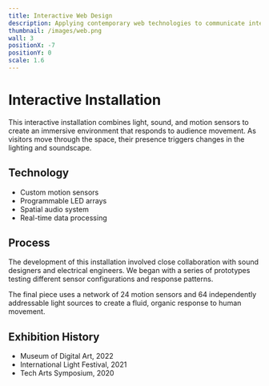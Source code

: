 ```yaml
---
title: Interactive Web Design
description: Applying contemporary web technologies to communicate interactive and spatial information online
thumbnail: /images/web.png
wall: 3
positionX: -7
positionY: 0
scale: 1.6
---
```


# Interactive Installation

This interactive installation combines light, sound, and motion sensors to create an immersive environment that responds to audience movement. As visitors move through the space, their presence triggers changes in the lighting and soundscape.

## Technology

- Custom motion sensors
- Programmable LED arrays
- Spatial audio system
- Real-time data processing

## Process

The development of this installation involved close collaboration with sound designers and electrical engineers. We began with a series of prototypes testing different sensor configurations and response patterns.

The final piece uses a network of 24 motion sensors and 64 independently addressable light sources to create a fluid, organic response to human movement.

## Exhibition History

- Museum of Digital Art, 2022
- International Light Festival, 2021
- Tech Arts Symposium, 2020 